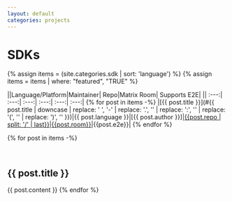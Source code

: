 ```yaml
---
layout: default
categories: projects
---
```


<style>
table {
    width: 100%
}
h2 {
    padding-top: 30px;
}
h3 {
    padding-top: 15px;
}
</style>

# SDKs

{% assign items = (site.categories.sdk | sort: 'language') %}
{% assign items = items | where: "featured", "TRUE"  %}

||Language/Platform|Maintainer|    Repo|Matrix Room|      Supports E2E|
||            :---:|     :---:|   :---:|      :---:|     :---:|     :---:|
{% for post in items -%}
|[{{ post.title }}](#{{ post.title | downcase | replace: ' ', '-' | replace: '.', '' | replace: ':', '' | replace: '(', '' | replace: ')', '' }})|{{ post.language }}|[{{ post.author }}]|[{{post.repo | split: '/' | last}}]({{post.repo}})|[{{post.room}}](https://matrix.to/#/{{post.room}})|{{post.e2e}}|
{% endfor %}

{% for post in items -%}
## {{ post.title }}

{{ post.content }}
{% endfor %}

[Aidan Gauland]: https://gitlab.com/aidalgol/
[Ananace]: https://github.com/ananace/
[endes]: https://notabug.org/Tamaimo/
[eta]: https://github.com/eeeeeta/
[frankgerhardt]: https://github.com/frankgerhardt/
[freelock]: http://www.freelock.com
[Gergely Polonkai]: https://github.com/gergelypolonkai/
[Kamax.io]: https://kamax.io/
[LeoNerd]: https://github.com/leonerd/
[matiaslina]: https://github.com/matiaslina/
[Matrix.org team]: https://matrix.org/
[Matrix.org]: https://matrix.org/
[mujx]: https://github.com/mujx/
[QMatrixClient team]: https://github.com/QMatrixClient/
[Travis Ralston]: https://github.com/turt2live/
[tulir]: https://github.com/tulir/
[VRocker]: https://github.com/VRocker/
[vurpo]: https://gitlab.com/vurpo/